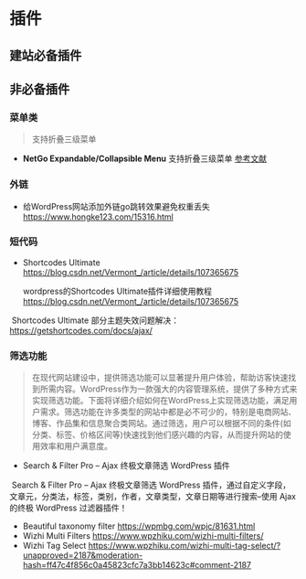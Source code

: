 # 插件



## 建站必备插件







## 非必备插件



### 菜单类

> 支持折叠三级菜单

- **NetGo Expandable/Collapsible Menu**    支持折叠三级菜单   [参考文献](https://www.ggplus.cn/32139.html)

### 外链

-  给WordPress网站添加外链go跳转效果避免权重丢失 https://www.hongke123.com/15316.html

### 短代码

-  Shortcodes Ultimate https://blog.csdn.net/Vermont_/article/details/107365675

   wordpress的Shortcodes Ultimate插件详细使用教程   https://blog.csdn.net/Vermont_/article/details/107365675

​        Shortcodes Ultimate 部分主题失效问题解决：https://getshortcodes.com/docs/ajax/



### 筛选功能

> 在现代网站建设中，提供筛选功能可以显著提升用户体验，帮助访客快速找到所需内容。WordPress作为一款强大的内容管理系统，提供了多种方式来实现筛选功能。下面将详细介绍如何在WordPress上实现筛选功能，满足用户需求。筛选功能在许多类型的网站中都是必不可少的，特别是电商网站、博客、作品集和信息聚合类网站。通过筛选，用户可以根据不同的条件(如分类、标签、价格区间等)快速找到他们感兴趣的内容，从而提升网站的使用效率和用户满意度。

-   Search & Filter Pro – Ajax 终极文章筛选 WordPress 插件  

​          Search & Filter Pro – Ajax 终极文章筛选 WordPress 插件，通过自定义字段，文章元，分类法，标签，类别，作者，文章类型，文章日期等进行搜索–使用 Ajax 的终极 WordPress 过滤器插件！

-  Beautiful taxonomy filter   https://wpmbg.com/wpjc/81631.html
-  Wizhi Multi Filters  https://www.wpzhiku.com/wizhi-multi-filters/
-  Wizhi Tag Select https://www.wpzhiku.com/wizhi-multi-tag-select/?unapproved=2187&moderation-hash=ff47c4f856c0a45823cfc7a3bb14623c#comment-2187

